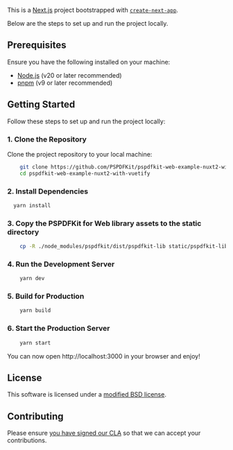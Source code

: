 This is a [Next.js](https://nextjs.org) project bootstrapped with [`create-next-app`](https://nextjs.org/docs/app/api-reference/cli/create-next-app).

Below are the steps to set up and run the project locally.

## Prerequisites

Ensure you have the following installed on your machine:

- [Node.js](https://nodejs.org/) (v20 or later recommended)
- [pnpm](https://pnpm.io/) (v9 or later recommended)

## Getting Started

Follow these steps to set up and run the project locally:

### 1. Clone the Repository

Clone the project repository to your local machine:

```bash
    git clone https://github.com/PSPDFKit/pspdfkit-web-example-nuxt2-with-vuetify.git
    cd pspdfkit-web-example-nuxt2-with-vuetify
```

### 2. Install Dependencies

```bash
  yarn install
```

### 3. Copy the PSPDFKit for Web library assets to the static directory

```bash
    cp -R ./node_modules/pspdfkit/dist/pspdfkit-lib static/pspdfkit-lib
```

### 4. Run the Development Server

```bash
    yarn dev
```
### 5. Build for Production

```bash
    yarn build
```

### 6. Start the Production Server

```bash
    yarn start
```

You can now open http://localhost:3000 in your browser and enjoy!

## License

This software is licensed under a [modified BSD license](LICENSE).

## Contributing

Please ensure
[you have signed our CLA](https://pspdfkit.com/guides/web/current/miscellaneous/contributing/) so that we can accept your contributions.